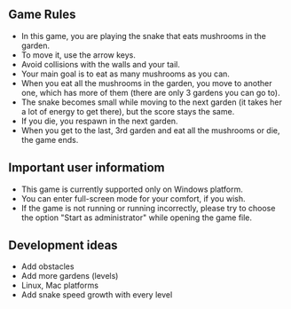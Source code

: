 ## Game Rules

- In this game, you are playing the snake that eats mushrooms in the garden.
- To move it, use the arrow keys.
- Avoid collisions with the walls and your tail.
- Your main goal is to eat as many mushrooms as you can.
- When you eat all the mushrooms in the garden, you move to another one, which has more of them (there are only 3 gardens you can go to).
- The snake becomes small while moving to the next garden (it takes her a lot of energy to get there), but the score stays the same.
- If you die, you respawn in the next garden.
- When you get to the last, 3rd garden and eat all the mushrooms or die, the game ends.

## Important user informatiom

- This game is currently supported only on Windows platform.
- You can enter full-screen mode for your comfort, if you wish.
- If the game is not running or running incorrectly, please try to choose the option "Start as administrator" while opening the game file.

## Development ideas

- Add obstacles
- Add more gardens (levels)
- Linux, Mac platforms
- Add snake speed growth with every level 
